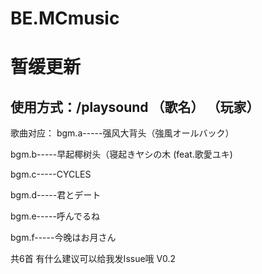 # BE.MCmusic
# 暂缓更新
## 使用方式：/playsound （歌名） （玩家）
歌曲对应：
bgm.a-----强风大背头（強風オールバック）

bgm.b-----早起椰树头（寝起きヤシの木 (feat.歌愛ユキ)

bgm.c-----CYCLES

bgm.d-----君とデート

bgm.e-----呼んでるね

bgm.f-----今晚はお月さん

共6首
有什么建议可以给我发Issue哦
V0.2
